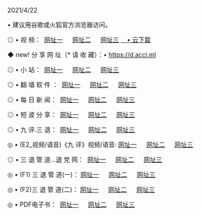 <p>2021/4/22
<p>• 建议用谷歌或火狐官方浏览器访问。
<p>◎ • 视 频： 
<a href="http://pvy.hdfmradio.com/" target="_blank">网址一</a> 　 
<a href="http://ptz.hdfmradio.com/" target="_blank">网址二</a> 　 
<a href="http://ptz.hdfmradio.com/b.html" target="_blank">网址三</a>
<a href="https://yadi.sk/d/d0sUeAOpal3njw" target="_blank">　• 云下载 </a></p>
<p>◆ new! 分 享 网 址（* 请 收 藏）：• <a href="http://psa.hdfmradio.com/a.html">https://d.acci.ml</a></p>

<p>◎ • 小 站：  
<a href="http://pvy.hdfmradio.com/f.html" target="_blank">网址一</a> 　 
<a href="http://ptz.hdfmradio.com/h.html" target="_blank">网址二</a> 　 
<a href="http://ptz.hdfmradio.com/k/" target="_blank">网址三</a></p>
<p>◎ • 翻 墙 软 件 ：  
<a href="http://pvy.hdfmradio.com/ff/" target="_blank">网址一</a> 　 
<a href="http://ptz.hdfmradio.com/s/read/a1_nd.html" target="_blank">网址二</a> 　 
<a href="http://ptz.hdfmradio.com/ff/index.html" target="_blank">网址三</a></p>
<p>◎ • 每 日 新 闻：  
<a href="http://pvy.hdfmradio.com/day/" target="_blank">网址一</a> 　 
<a href="http://ptz.hdfmradio.com/day/" target="_blank">网址二</a> 　 
<a href="http://ptz.hdfmradio.com/day/index.html" target="_blank">网址三</a></p>
<p>◎ • 短 波 分 享：  
<a href="http://pvy.hdfmradio.com/h/" target="_blank">网址一</a> 　 
<a href="http://ptz.hdfmradio.com/h/" target="_blank">网址二</a> 　 
<a href="http://ptz.hdfmradio.com/h/index.html" target="_blank">网址三</a></p>
<p>◎ • 九 评.三 退：  
<a href="http://pvy.hdfmradio.com/t/" target="_blank">网址一</a> 　 
<a href="http://ptz.hdfmradio.com/v2/index.html" target="_blank">网址二</a> 　 
<a href="http://ptz.hdfmradio.com/tt/index.html" target="_blank">网址三</a> 　</p>
<p>◎ • (E2_视频/语音)《九 评》视频/语音: 
<a href="http://ptz.hdfmradio.com/7738.html" target="_blank">网址一</a> 　 
<a href="http://ptz.hdfmradio.com/7614.html" target="_blank">网址二</a> 　 
<a href="http://ptz.hdfmradio.com/7633.html" target="_blank">网址三</a></p>
<p>◎ • 三 退 管 道...退 党 网：  
<a href="http://pvy.hdfmradio.com/go/td1.html" target="_blank">网址一</a> 　 
<a href="http://ptz.hdfmradio.com/go/td2.html" target="_blank">网址二</a> 　 
<a href="http://ptz.hdfmradio.com/go/td3.html" target="_blank">网址三</a></p>
<p>◎ • (F1) 三 退 管 道(一)： 
<a href="http://pvy.hdfmradio.com/dd/" target="_blank">网址一</a> 　 
<a href="http://ptz.hdfmradio.com/s/read/a1_tdx.html" target="_blank">网址二</a> 　 
<a href="http://ptz.hdfmradio.com/dd/" target="_blank">网址三</a></p>
<p>◎ • (F2)三 退 管 道(二)： 
<a href="http://ptz.hdfmradio.com/d/" target="_blank">网址一</a> 　 
<a href="http://pvy.hdfmradio.com/d/index.html" target="_blank">网址二</a> 　 
<a href="http://ptz.hdfmradio.com/d/" target="_blank">网址三</a></p>
<p>◎ • PDF电子书：  
<a href="http://pvy.hdfmradio.com/p/" target="_blank">网址一</a> 　 
<a href="http://ptz.hdfmradio.com/p/index.html" target="_blank">网址二</a> 　 
<a href="http://ptz.hdfmradio.com/p/" target="_blank">网址三</a></p>

